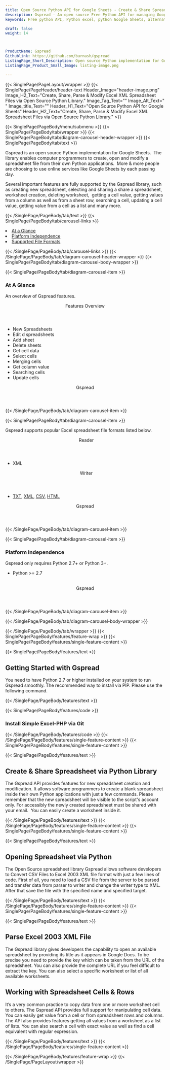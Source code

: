 ```yaml
---
title: Open Source Python API for Google Sheets - Create & Share Spreadsheet
description: Gspread – An open source Free Python API for managing Google Sheets. Developers can create, modify, share and parse Excel XML Spreadsheets via Python library.
keywords: Free python API, Python excel, python Google Sheets, alternative to MS Excel, python XML library, python Share Excel XML file, python Excel API, python Spreadsheets API, Read XML file, parse Excel XML Spreadsheets, merging Excel XML spreadsheets, read excel XML files,  generate Excel files

draft: false
weight: 14



ProductName: Gspread
Githublink: https://github.com/burnash/gspread
ListingPage_Short_Description: Open source Python implementation for Google Sheets. Create, open and modify spreadsheet files from their own Python applications.
ListingPage_Product_Small_Image: listing-image.png 

---
```


{{< SinglePage/PageLayout/wrapper >}}
{{< SinglePage/PageHeader/header-text
Header_Image="header-image.png"
Image_H2_Text="Create, Share, Parse & Modify Excel XML Spreadsheet Files via Open Source Python Library."
Image_Tag_Text=""
Image_Alt_Text=" "
Image_title_Text=""
Header_H1_Text="Open Source Python API for Google Sheets"
Header_H2_Text="Create, Share, Parse & Modify Excel XML Spreadsheet Files via Open Source Python Library." >}}

{{< SinglePage/PageBody/menu/submenu >}}
{{< SinglePage/PageBody/tab/wrapper >}}
{{< SinglePage/PageBody/tab/diagram-carousel-header-wrapper >}}
{{< SinglePage/PageBody/tab/text >}}



<p>Gspread is an open source Python implementation for Google Sheets.  The library enables computer programmers to create, open and modify a spreadsheet file from their own Python applications.  More & more people are choosing to use online services like Google Sheets by each passing day.  </p>
<p>Several important features are fully supported by the Gspread library, such as creating new spreadsheet, selecting and sharing a share a spreadsheet, worksheet creation, deleting worksheet,  getting a cell value, getting values from a column as well as from a sheet row, searching a cell, updating a cell value, getting value from a cell as a list and many more.</p>

{{< /SinglePage/PageBody/tab/text >}}
{{< SinglePage/PageBody/tab/carousel-links >}}

<li data-target="#diagramcarousel" data-slide-to="0"><a href="#">At a Glance</a></li>
<li data-target="#diagramcarousel" data-slide-to="2"><a href="#">Platform Independence</a></li>
<li data-target="#diagramcarousel" data-slide-to="1"><a class="activetab" href="#">Supported File Formats</a></li>


{{< /SinglePage/PageBody/tab/carousel-links >}}
{{< /SinglePage/PageBody/tab/diagram-carousel-header-wrapper >}}
{{< SinglePage/PageBody/tab/diagram-carousel-body-wrapper >}}

{{< SinglePage/PageBody/tab/diagram-carousel-item >}}
<h3>At A Glance</h3>
<p>An overview of Gspread features.</p>
<div class="diagram1 d1-poi">
<div class="d1-row">
<div class="d1-col d1-left"><header>Features Overview</header>
<ul>
<li>New Spreadsheets</li>
<li>Edit d spreadsheets</li>
<li>Add sheet</li>
<li>Delete sheets</li>
<li>Get cell data</li>
<li>Select cells</li>
<li>Merging cells</li>
<li>Get column value</li>
<li>Searching cells</li>
<li>Update cells</li>
</ul>
</div>
</div>
<div class="d1-logo" style="border: none;"><!--<img src='listing-image.png' alt="Compression APIs for .NET" />--><header>Gspread</header><footer><small></small></footer></div>
<!--/logo--></div>
<!--/diagram1-->
{{< /SinglePage/PageBody/tab/diagram-carousel-item >}}

{{< SinglePage/PageBody/tab/diagram-carousel-item >}}
<p>Gspread supports popular Excel spreadsheet file formats listed below.</p>
<div class="diagram1 d2  d1-poi">
<div class="d1-row">
<div class="d1-col d1-left"><header><i class="fa fa-arrows-v "> </i> Reader</header>
<ul>
<li>XML</li>
</ul>
</div>
<!--/left-->
<div class="d1-col d1-right"><header><i class="fa  fa-long-arrow-down"> </i> Writer</header>
<ul>
<li><a href="https://wiki.fileformat.com/word-processing/txt/">TXT</a>, <a href="https://wiki.fileformat.com/web/xml/">XML</a>, <a href="https://wiki.fileformat.com/spreadsheet/csv/">CSV</a>, <a href="https://wiki.fileformat.com/web/html/">HTML</a></li>
</ul>
</div>
<!--/right--></div>
<!--/row-->
<div class="d1-logo" style="border: none;"><!--<img src='listing-image.png' alt="Compression APIs for .NET" />--><header>Gspread</header><footer><small></small></footer></div>
<!--/logo--></div>
<!--/diagram2-->
{{< /SinglePage/PageBody/tab/diagram-carousel-item >}}

{{< SinglePage/PageBody/tab/diagram-carousel-item >}}
<h3>Platform Independence</h3>
<p>Gspread only requires Python 2.7+ or Python 3+.</p>
<div class="diagram1 d1-poi">
<div class="d1-row">
<div class="d1-col d1-left">
<ul>
<li>Python &gt;= 2.7 </li>
</ul>
</div>
<!--/left-->
<div class="d1-col d1-right"> </div>
<!--/right--></div>
<!--/row-->
<div class="d1-logo" style="border: none;"><!--<img src='listing-image.png' alt="Compression APIs for .NET" />--><header>Gspread</header><footer><small></small></footer></div>
<!--/logo--></div>
<!--/diagram2 -->
{{< /SinglePage/PageBody/tab/diagram-carousel-item >}}

{{< /SinglePage/PageBody/tab/diagram-carousel-body-wrapper >}}

{{< /SinglePage/PageBody/tab/wrapper >}}
{{< SinglePage/PageBody/features/feature-wrap >}}
{{< SinglePage/PageBody/features/single-feature-content >}}

{{< SinglePage/PageBody/features/text >}}
<h2 class="h2title">Getting Started with Gspread</h2>
<p>You need to have Python 2.7 or higher installed on your system to run Gspread smoothly. The recommended way to install via PIP. Please use the following command.</p>
{{< /SinglePage/PageBody/features/text >}}

{{< SinglePage/PageBody/features/code >}}
<h3>Install Simple Excel-PHP via Git</h3>

{{< /SinglePage/PageBody/features/code >}}
{{< /SinglePage/PageBody/features/single-feature-content >}}
{{< SinglePage/PageBody/features/single-feature-content >}}

{{< SinglePage/PageBody/features/text >}}
<h2 class="h2title">Create & Share Spreadsheet via Python Library</h2>
<p>The Gspread API provides features for new spreadsheet creation and modification. It allows software programmers to create a blank spreadsheet inside their own Python applications with just a few commands. Please remember that the new spreadsheet will be visible to the script's account only. For accessibly the newly created spreadsheet must be shared with your email.  You can easily create a worksheet inside it.</p>

{{< /SinglePage/PageBody/features/text >}}
{{< /SinglePage/PageBody/features/single-feature-content >}}
{{< SinglePage/PageBody/features/single-feature-content >}}

{{< SinglePage/PageBody/features/text >}}
<h2 class="h2title">Opening Spreadsheet via Python</h2>
<p>The Open Source spreadsheet library Gspread allows software developers to Convert CSV Files to Excel 2003 XML file format with just a few lines of code. First of all, you need to load a CSV file from the server to be parsed and transfer data from parser to writer and change the writer type to XML. After that save the file with the specified name and specified target.</p>

{{< /SinglePage/PageBody/features/text >}}
{{< /SinglePage/PageBody/features/single-feature-content >}}
{{< SinglePage/PageBody/features/single-feature-content >}}

{{< SinglePage/PageBody/features/text >}}
<h2 class="h2title">Parse Excel 2003 XML File</h2>
<p>The Gspread library gives developers the capability to open an available spreadsheet by providing its title as it appears in Google Docs. To be precise you need to provide the key which can be taken from the URL of the spreadsheet. You can also provide the complete URL if you feel difficult to extract the key. You can also select a specific worksheet or list of all available worksheets.</p>
<h2 class="h2title">Working with Spreadsheet Cells & Rows</h2>
<p>It’s a very common practice to copy data from one or more worksheet cell to others. The Gspread API provides full support for manipulating cell data.  You can easily get value from a cell or from spreadsheet rows and columns. The API also provides features getting all values from a worksheet as a list of lists. You can also search a cell with exact value as well as find a cell equivalent with regular expression.</p>

{{< /SinglePage/PageBody/features/text >}}
{{< /SinglePage/PageBody/features/single-feature-content >}}

{{< /SinglePage/PageBody/features/feature-wrap >}}
{{< /SinglePage/PageLayout/wrapper >}}